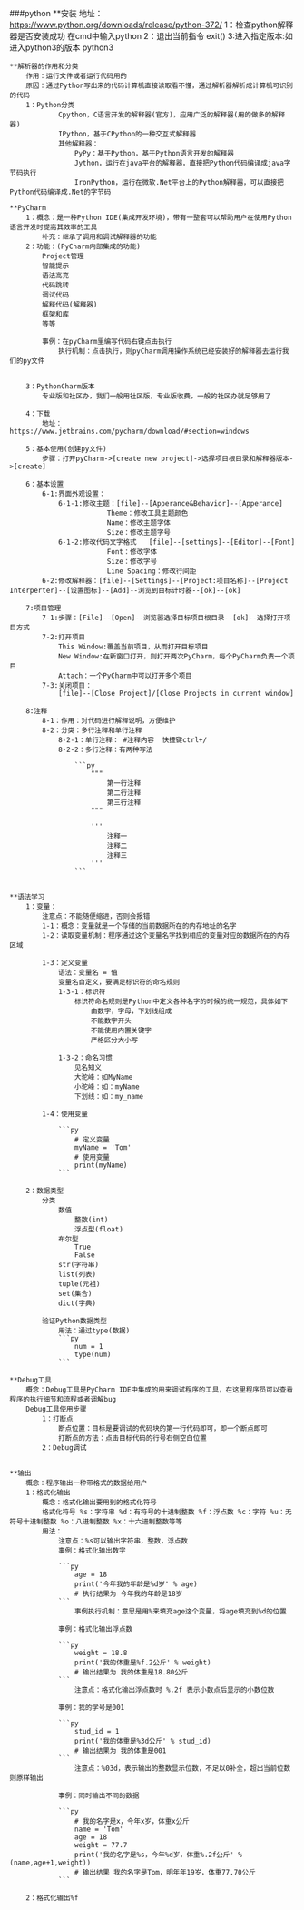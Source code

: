 ###python
    **安装
        地址：https://www.python.org/downloads/release/python-372/
        1：检查python解释器是否安装成功
            在cmd中输入python
        2：退出当前指令
            exit()
        3:进入指定版本:如进入python3的版本
            python3

    **解析器的作用和分类
        作用：运行文件或者运行代码用的
        原因：通过Python写出来的代码计算机直接读取看不懂，通过解析器解析成计算机可识别的代码
        1：Python分类
                Cpython，C语言开发的解释器(官方)，应用广泛的解释器(用的做多的解释器)
                IPython，基于CPython的一种交互式解释器
                其他解释器：
                    PyPy：基于Python，基于Python语言开发的解释器
                    Jython，运行在java平台的解释器，直接把Python代码编译成java字节码执行
                    IronPython，运行在微软.Net平台上的Python解释器，可以直接把Python代码编译成.Net的字节码

    **PyCharm
        1：概念：是一种Python IDE(集成开发环境)，带有一整套可以帮助用户在使用Python语言开发时提高其效率的工具
            补充：继承了调用和调试解释器的功能
        2：功能：(PyCharm内部集成的功能)
            Project管理
            智能提示
            语法高亮
            代码跳转
            调试代码
            解释代码(解释器)
            框架和库
            等等

            事例：在pyCharm里编写代码右键点击执行
                执行机制：点击执行，则pyCharm调用操作系统已经安装好的解释器去运行我们的py文件

        
        3：PythonCharm版本
            专业版和社区办，我们一般用社区版，专业版收费，一般的社区办就足够用了
    
        4：下载
            地址：https://www.jetbrains.com/pycharm/download/#section=windows
        
        5：基本使用(创建py文件)
            步骤：打开pyCharm->[create new project]->选择项目根目录和解释器版本->[create] 
        
        6：基本设置
            6-1:界面外观设置：
                6-1-1:修改主题：[file]--[Apperance&Behavior]--[Apperance]
                            Theme：修改工具主题颜色
                            Name：修改主题字体
                            Size：修改主题字号
                6-1-2:修改代码文字格式   [file]--[settings]--[Editor]--[Font]
                            Font：修改字体
                            Size：修改字号
                            Line Spacing：修改行间距
            6-2:修改解释器：[file]--[Settings]--[Project:项目名称]--[Project Interperter]--[设置图标]--[Add]--浏览到目标计时器--[ok]--[ok]

        7:项目管理
            7-1:步骤：[File]--[Open]--浏览器选择目标项目根目录--[ok]--选择打开项目方式
            7-2:打开项目
                This Window:覆盖当前项目，从而打开目标项目
                New Window:在新窗口打开，则打开两次PyCharm，每个PyCharm负责一个项目
                Attach：一个PyCharm中可以打开多个项目
            7-3:关闭项目：
                [file]--[Close Project]/[Close Projects in current window]

        8:注释
            8-1：作用：对代码进行解释说明，方便维护
            8-2：分类：多行注释和单行注释
                8-2-1：单行注释： #注释内容  快捷键ctrl+/
                8-2-2：多行注释：有两种写法

                    ```py
                        """
                            第一行注释
                            第二行注释
                            第三行注释
                        """
 
                        '''
                            注释一
                            注释二
                            注释三
                        '''
                    ```


    **语法学习
        1：变量：
            注意点：不能随便缩进，否则会报错
            1-1：概念：变量就是一个存储的当前数据所在的内存地址的名字
            1-2：读取变量机制：程序通过这个变量名字找到相应的变量对应的数据所在的内存区域
        
            1-3：定义变量
                语法：变量名 = 值
                变量名自定义，要满足标识符的命名规则
                1-3-1：标识符
                    标识符命名规则是Python中定义各种名字的时候的统一规范，具体如下
                        由数字，字母，下划线组成
                        不能数字开头
                        不能使用内置关键字
                        严格区分大小写
                
                1-3-2：命名习惯
                    见名知义
                    大驼峰：如MyName
                    小驼峰：如：myName
                    下划线：如：my_name
                
            1-4：使用变量

                ```py
                    # 定义变量
                    myName = 'Tom'
                    # 使用变量
                    print(myName)
                ```

        2：数据类型
            分类
                数值
                    整数(int)
                    浮点型(float)
                布尔型
                    True
                    False
                str(字符串)
                list(列表)
                tuple(元祖)
                set(集合)
                dict(字典)

            验证Python数据类型
                用法：通过type(数据)
                ```py
                    num = 1
                    type(num)
                ```

    **Debug工具
        概念：Debug工具是PyCharm IDE中集成的用来调试程序的工具，在这里程序员可以查看程序的执行细节和流程或者调解bug
        Debug工具使用步骤
            1：打断点
                断点位置：目标是要调试的代码块的第一行代码即可，即一个断点即可
                打断点的方法：点击目标代码的行号右侧空白位置
            2：Debug调试

    
    **输出
        概念：程序输出一种带格式的数据给用户
        1：格式化输出
            概念：格式化输出要用到的格式化符号
            格式化符号 %s：字符串 %d：有符号的十进制整数 %f：浮点数 %c：字符 %u：无符号十进制整数 %o：八进制整数 %x：十六进制整数等等
            用法：
                注意点：%s可以输出字符串，整数，浮点数
                事例：格式化输出数字

                ```py
                    age = 18
                    print('今年我的年龄是%d岁' % age)
                    # 执行结果为 今年我的年龄是18岁
                ```
                    事例执行机制：意思是用%来填充age这个变量，将age填充到%d的位置

                事例：格式化输出浮点数

                ```py
                    weight = 18.8
                    print('我的体重是%f.2公斤' % weight)
                    # 输出结果为 我的体重是18.80公斤
                ```
                    注意点：格式化输出浮点数时 %.2f 表示小数点后显示的小数位数

                事例：我的学号是001

                ```py
                    stud_id = 1
                    print('我的体重是%3d公斤' % stud_id)
                    # 输出结果为 我的体重是001
                ```
                    注意点：%03d，表示输出的整数显示位数，不足以0补全，超出当前位数则原样输出

                事例：同时输出不同的数据

                ```py
                    # 我的名字是x，今年x岁，体重x公斤
                    name = 'Tom'
                    age = 18
                    weight = 77.7
                    print('我的名字是%s，今年%d岁，体重%.2f公斤' % (name,age+1,weight))
                    # 输出结果 我的名字是Tom，明年年19岁，体重77.70公斤
                ```

        2：格式化输出%f





            





